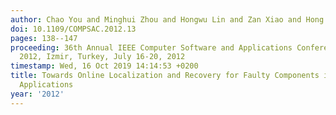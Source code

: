 ```yaml
---
author: Chao You and Minghui Zhou and Hongwu Lin and Zan Xiao and Hong Mei
doi: 10.1109/COMPSAC.2012.13
pages: 138--147
proceeding: 36th Annual IEEE Computer Software and Applications Conference, COMPSAC
  2012, Izmir, Turkey, July 16-20, 2012
timestamp: Wed, 16 Oct 2019 14:14:53 +0200
title: Towards Online Localization and Recovery for Faulty Components in Component-Based
  Applications
year: '2012'
---
```

